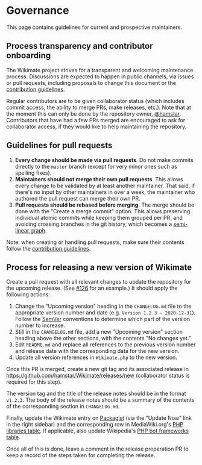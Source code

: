 # Governance

This page contains guidelines for current and prospective maintainers.

## Process transparency and contributor onboarding

The Wikimate project strives for a transparent and welcoming maintenance process.
Discussions are expected to happen in public channels, via issues or pull requests,
including proposals to change this document or the [contribution guidelines](CONTRIBUTING.md).

Regular contributors are to be given collaborator status
(which includes commit access, the ability to merge PRs, make releases, etc.).
Note that at the moment this can only be done by the repository owner,
[@hamstar](https://github.com/hamstar).
Contributors that have had a few PRs merged are encouraged to ask for collaborator access,
if they would like to help maintaining the repository.

## Guidelines for pull requests

1. **Every change should be made via pull requests**.
   Do not make commits directly to the `master` branch
   (except for very minor ones such as spelling fixes).
2. **Maintainers should not merge their own pull requests**.
   This allows every change to be validated by at least another maintainer.
   That said, if there's no input by other maintainers in over a week,
   the maintainer who authored the pull request can merge their own PR.
3. **Pull requests should be rebased before merging**.
   The merge should be done with the "Create a merge commit" option.
   This allows preserving individual atomic commits while keeping them grouped per PR,
   and avoiding crossing branches in the git history, which becomes a
   [semi-linear graph](https://devblogs.microsoft.com/devops/pull-requests-with-rebase/#semi-linear-merge).

Note: when creating or handling pull requests,
make sure their contents follow the [contribution guidelines](CONTRIBUTING.md).

## Process for releasing a new version of Wikimate

Create a pull request with all relevant changes to update the repository for the upcoming release.
(See [#126](https://github.com/hamstar/Wikimate/pull/126) for an example.)
It should apply the following actions:

1. Change the "Upcoming version" heading in the `CHANGELOG.md` file
   to the appropriate version number and date (e.g. `Version 1.2.3 - 2020-12-31`).
   Follow the [SemVer](http://semver.org/) conventions
   to determine which part of the version number to increase.
2. Still in the `CHANGELOG.md` file,
   add a new "Upcoming version" section heading above the other sections,
   with the contents "No changes yet."
3. Edit `README.md` and replace all references
   to the previous version number and release date
   with the corresponding data for the new version.
4. Update all version references in `Wikimate.php`
   to the new version.

Once this PR is merged, create a new git tag and its associated release
in <https://github.com/hamstar/Wikimate/releases/new>
(collaborator status is required for this step).

The version tag and the title of the release notes should be in the format `v1.2.3`.
The body of the release notes should be a summary of the contents
of the corresponding section in `CHANGELOG.md`.

Finally, update the Wikimate entry on [Packagist](https://packagist.org/packages/hamstar/wikimate)
(via the "Update Now" link in the right sidebar)
and the corresponding row in MediaWiki.org's
[PHP libraries table](https://www.mediawiki.org/wiki/API:Client_code/All#PHP).
If applicable, also update Wikipedia's
[PHP bot frameworks table](https://en.wikipedia.org/wiki/Wikipedia:PHP_bot_framework_table).

Once all of this is done, leave a comment in the release preparation PR
to keep a record of the steps taken for completing the release.
